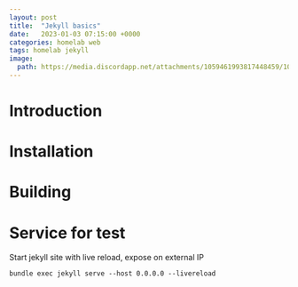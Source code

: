 ```yaml
---
layout: post
title:  "Jekyll basics"
date:   2023-01-03 07:15:00 +0000
categories: homelab web
tags: homelab jekyll
image:
  path: https://media.discordapp.net/attachments/1059461993817448459/1060601198232748042/Fredrik999_jekyll_and_hyde_black_background_b1d729ab-d22d-4b26-a33e-6c4494282b69.png
---
```

# Introduction
# Installation
# Building
# Service for test
Start jekyll site with live reload, expose on external IP
```shell
bundle exec jekyll serve --host 0.0.0.0 --livereload
```
